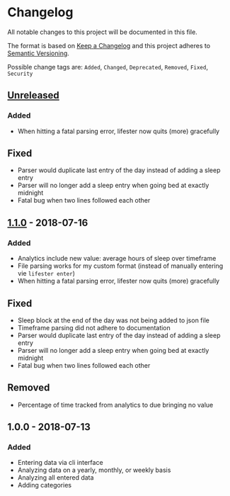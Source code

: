 # Changelog
All notable changes to this project will be documented in this file.

The format is based on [Keep a Changelog](http://keepachangelog.com/en/1.0.0/)
and this project adheres to [Semantic Versioning](http://semver.org/spec/v2.0.0.html).

Possible change tags are: ``Added``, ``Changed``, ``Deprecated``, ``Removed``, ``Fixed``, ``Security``


## [Unreleased]
### Added
- When hitting a fatal parsing error, lifester now quits (more) gracefully

## Fixed
- Parser would duplicate last entry of the day instead of adding a sleep entry
- Parser will no longer add a sleep entry when going bed at exactly midnight
- Fatal bug when two lines followed each other


## [1.1.0] - 2018-07-16
### Added
- Analytics include new value: average hours of sleep over timeframe
- File parsing works for my custom format (instead of manually entering vie `lifester enter`)
- When hitting a fatal parsing error, lifester now quits (more) gracefully

## Fixed
- Sleep block at the end of the day was not being added to json file
- Timeframe parsing did not adhere to documentation
- Parser would duplicate last entry of the day instead of adding a sleep entry
- Parser will no longer add a sleep entry when going bed at exactly midnight
- Fatal bug when two lines followed each other

## Removed
- Percentage of time tracked from analytics to due bringing no value


## 1.0.0 - 2018-07-13
### Added
- Entering data via cli interface
- Analyzing data on a yearly, monthly, or weekly basis
- Analyzing all entered data
- Adding categories


[Unreleased]: https://github.com/sophieau/lifester/compare/v1.1.0...HEAD
[1.1.0]: https://github.com/sophieau/lifester/compare/v1.0...v1.1.0
